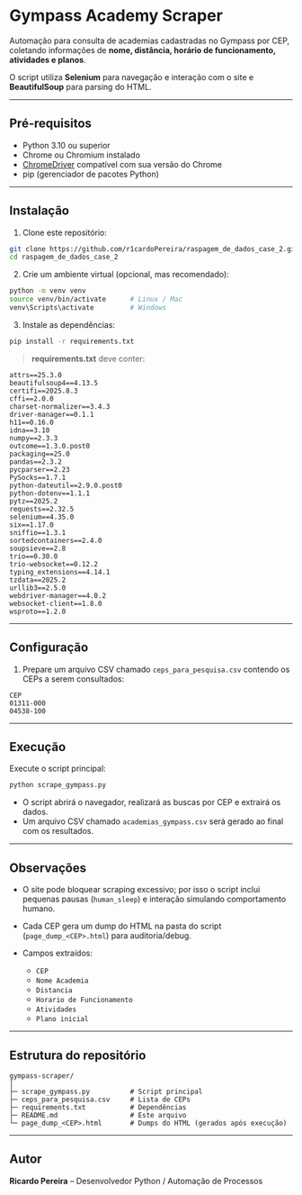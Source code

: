 # Gympass Academy Scraper

Automação para consulta de academias cadastradas no Gympass por CEP, coletando informações de **nome, distância, horário de funcionamento, atividades e planos**.  

O script utiliza **Selenium** para navegação e interação com o site e **BeautifulSoup** para parsing do HTML.

---

## Pré-requisitos

- Python 3.10 ou superior
- Chrome ou Chromium instalado
- [ChromeDriver](https://chromedriver.chromium.org/downloads) compatível com sua versão do Chrome
- pip (gerenciador de pacotes Python)

---

## Instalação

1. Clone este repositório:

```bash
git clone https://github.com/r1cardoPereira/raspagem_de_dados_case_2.git
cd raspagem_de_dados_case_2
````

2. Crie um ambiente virtual (opcional, mas recomendado):

```bash
python -m venv venv
source venv/bin/activate      # Linux / Mac
venv\Scripts\activate         # Windows
```

3. Instale as dependências:

```bash
pip install -r requirements.txt
```

> **requirements.txt** deve conter:

```
attrs==25.3.0
beautifulsoup4==4.13.5
certifi==2025.8.3
cffi==2.0.0
charset-normalizer==3.4.3
driver-manager==0.1.1
h11==0.16.0
idna==3.10
numpy==2.3.3
outcome==1.3.0.post0
packaging==25.0
pandas==2.3.2
pycparser==2.23
PySocks==1.7.1
python-dateutil==2.9.0.post0
python-dotenv==1.1.1
pytz==2025.2
requests==2.32.5
selenium==4.35.0
six==1.17.0
sniffio==1.3.1
sortedcontainers==2.4.0
soupsieve==2.8
trio==0.30.0
trio-websocket==0.12.2
typing_extensions==4.14.1
tzdata==2025.2
urllib3==2.5.0
webdriver-manager==4.0.2
websocket-client==1.8.0
wsproto==1.2.0
```

---

## Configuração

1. Prepare um arquivo CSV chamado `ceps_para_pesquisa.csv` contendo os CEPs a serem consultados:

```csv
CEP
01311-000
04538-100
```

---

## Execução

Execute o script principal:

```bash
python scrape_gympass.py
```

* O script abrirá o navegador, realizará as buscas por CEP e extrairá os dados.
* Um arquivo CSV chamado `academias_gympass.csv` será gerado ao final com os resultados.

---

## Observações

* O site pode bloquear scraping excessivo; por isso o script inclui pequenas pausas (`human_sleep`) e interação simulando comportamento humano.
* Cada CEP gera um dump do HTML na pasta do script (`page_dump_<CEP>.html`) para auditoria/debug.
* Campos extraídos:

  * `CEP`
  * `Nome Academia`
  * `Distancia`
  * `Horario de Funcionamento`
  * `Atividades`
  * `Plano inicial`

---

## Estrutura do repositório

```
gympass-scraper/
│
├─ scrape_gympass.py          # Script principal
├─ ceps_para_pesquisa.csv     # Lista de CEPs
├─ requirements.txt           # Dependências
├─ README.md                  # Este arquivo
└─ page_dump_<CEP>.html       # Dumps do HTML (gerados após execução)
```

---

## Autor

**Ricardo Pereira** – Desenvolvedor Python / Automação de Processos

```

